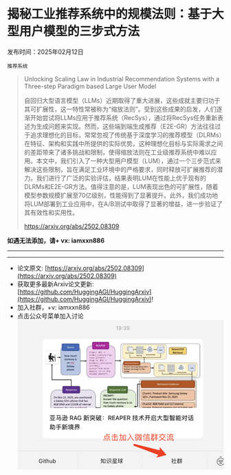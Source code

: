 # 揭秘工业推荐系统中的规模法则：基于大型用户模型的三步式方法
发布时间：2025年02月12日

`推荐系统`
> Unlocking Scaling Law in Industrial Recommendation Systems with a Three-step Paradigm based Large User Model
>
> 自回归大型语言模型（LLMs）近期取得了重大进展，这些成就主要归功于其可扩展性，这一特性常被称为“缩放法则”。受到这些成果的启发，人们逐渐开始尝试将LLMs应用于推荐系统（RecSys），通过将RecSys任务重新表述为生成问题来实现。然而，这些端到端生成推荐（E2E-GR）方法往往过于追求理想化的目标，常常忽视了传统基于深度学习的推荐模型（DLRMs）在特征、架构和实践中所提供的实际优势。这种理想化目标与实际需求之间的差距带来了诸多挑战和限制，使得缩放法则在工业级推荐系统中难以应用。本文中，我们引入了一种大型用户模型（LUM），通过一个三步范式来解决这些限制，旨在满足工业环境中的严格要求，同时释放可扩展推荐的潜力。我们进行了广泛的实验评估，结果表明LUM在性能上优于现有的DLRMs和E2E-GR方法。值得注意的是，LUM表现出色的可扩展性，随着模型参数规模扩展至70亿级别，性能得到了显著提升。此外，我们成功地将LUM部署到工业应用中，在A/B测试中取得了显著的增益，进一步验证了其有效性和实用性。
>
> https://arxiv.org/abs/2502.08309

**如遇无法添加，请+ vx: iamxxn886**
<hr />


<hr />

- 论文原文: [https://arxiv.org/abs/2502.08309](https://arxiv.org/abs/2502.08309)
- 获取更多最新Arxiv论文更新: [https://github.com/HuggingAGI/HuggingArxiv](https://github.com/HuggingAGI/HuggingArxiv)!
- 加入社群，+v: iamxxn886
- 点击公众号菜单加入讨论
![](https://raw.githubusercontent.com/HuggingAGI/wx_assets/main/2024/07/31/1722434818326-94339e92-22f1-4472-9d27-fed232f70b5d.jpeg)